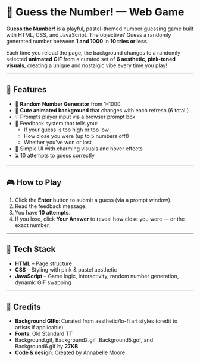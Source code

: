 # 🎲 Guess the Number! — Web Game

**Guess the Number!** is a playful, pastel-themed number guessing game built with HTML, CSS, and JavaScript. The objective? Guess a randomly generated number between **1 and 1000** in **10 tries or less**.

Each time you reload the page, the background changes to a randomly selected **animated GIF** from a curated set of **6 aesthetic, pink-toned visuals**, creating a unique and nostalgic vibe every time you play!

---

## 🌸 Features

- 🎯 **Random Number Generator** from 1–1000
- 🎀 **Cute animated background** that changes with each refresh (6 total!)
- 💡 Prompts player input via a browser prompt box
- 💬 Feedback system that tells you:
  - If your guess is too high or too low
  - How close you were (up to 5 numbers off!)
  - Whether you've won or lost
- 🎉 Simple UI with charming visuals and hover effects
- ⌛ 10 attempts to guess correctly

---

## 🎮 How to Play

1. Click the **Enter** button to submit a guess (via a prompt window).
2. Read the feedback message.
3. You have **10 attempts**.
4. If you lose, click **Your Answer** to reveal how close you were — or the exact number.

---

## 🧠 Tech Stack

- **HTML** – Page structure
- **CSS** – Styling with pink & pastel aesthetic
- **JavaScript** – Game logic, interactivity, random number generation, dynamic GIF swapping

---
## 📎 Credits
- **Background GIFs**: Curated from aesthetic/lo-fi art styles (credit to artists if applicable)
- **Fonts**: Old Standard TT
- Background.gif, Background2.gif ,Background5.gof, and Background6.gif by **27KB**
- **Code & design**: Created by Annabelle Moore
